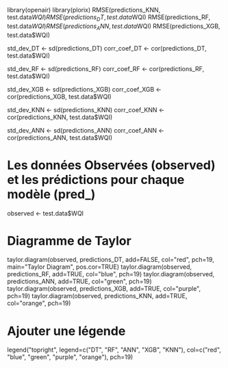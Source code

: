 library(openair)
library(plorix)
RMSE(predictions_KNN, test.data$WQI)
RMSE(predictions_DT, test.data$WQI)
RMSE(predictions_RF, test.data$WQI)
RMSE(predictions_ANN, test.data$WQI)
RMSE(predictions_XGB, test.data$WQI)

std_dev_DT <- sd(predictions_DT)
corr_coef_DT <- cor(predictions_DT, test.data$WQI)

std_dev_RF <- sd(predictions_RF)
corr_coef_RF <- cor(predictions_RF, test.data$WQI)

std_dev_XGB <- sd(predictions_XGB)
corr_coef_XGB <- cor(predictions_XGB, test.data$WQI)

std_dev_KNN <- sd(predictions_KNN)
corr_coef_KNN <- cor(predictions_KNN, test.data$WQI)

std_dev_ANN <- sd(predictions_ANN)
corr_coef_ANN <- cor(predictions_ANN, test.data$WQI)


# Les données Observées (observed) et les prédictions pour chaque modèle (pred_)
observed <- test.data$WQI

# Diagramme de Taylor
taylor.diagram(observed, predictions_DT, add=FALSE, col="red", pch=19, main="Taylor Diagram", pos.cor=TRUE)
taylor.diagram(observed, predictions_RF, add=TRUE, col="blue", pch=19)
taylor.diagram(observed, predictions_ANN, add=TRUE, col="green", pch=19)
taylor.diagram(observed, predictions_XGB, add=TRUE, col="purple", pch=19)
taylor.diagram(observed, predictions_KNN, add=TRUE, col="orange", pch=19)

# Ajouter une légende
legend("topright", legend=c("DT", "RF", "ANN", "XGB", "KNN"), col=c("red", "blue", "green", "purple", "orange"), pch=19)
